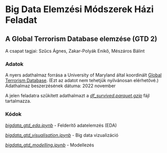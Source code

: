 # Big Data Elemzési Módszerek Házi Feladat
## A Global Terrorism Database elemzése (GTD 2)
A csapat tagjai: Szűcs Ágnes, Zakar-Polyák Enikő, Mészáros Bálint

### Adatok
A nyers adathalmaz forrása a University of Maryland által koordinált [Global Terrorism Database](https://www.start.umd.edu/gtd/). (Ezt az adatot nem tehetjük nyilvánosan elérhetővé.)
Adathalmaz beszerzésének dátuma: 2022 november

A jelen feladatra szűkített adathalmazt a [*df_survived.parquet.gzip*](df_survived.parquet.gzip) fájl tartalmazza.

### Kódok
[*bigdata_gtd_eda.ipynb*](bigdata_gtd_eda.ipynb) - Felderítő adatelemzés (EDA)

[*bigdata_gtd_visualisation.ipynb*](bigdata_gtd_visualisation.ipynb) - Big data vizualizáció
 
[*bigdata_gtd_modelling.ipynb*](bigdata_gtd_modelling.ipynb) - Modellezés
